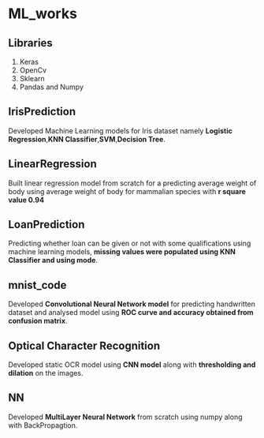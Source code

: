 # ML_works
## Libraries
1. Keras
2. OpenCv
3. Sklearn
4. Pandas and Numpy

## IrisPrediction
Developed Machine Learning models for Iris dataset namely **Logistic Regression**,**KNN Classifier**,**SVM**,**Decision Tree**.

## LinearRegression
Built linear regression model from scratch for a predicting average weight of body using average weight of body for mammalian species with **r square value 0.94**

## LoanPrediction
Predicting whether loan can be given or not with some qualifications using machine learning models, **missing values were populated using KNN Classifier and using mode**.

## mnist_code ##
Developed **Convolutional Neural Network model** for predicting handwritten dataset and analysed model using **ROC curve and accuracy obtained from confusion matrix**.

## Optical Character Recognition ##
Developed static OCR model using **CNN model** along with **thresholding and dilation** on the images. 

## NN ##
Developed **MultiLayer Neural Network** from scratch using numpy along with BackPropagtion.

